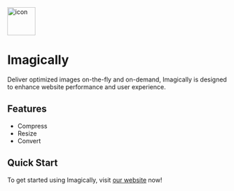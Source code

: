 <img src="https://imagically.net/img/icon.svg" alt="icon" width="64">

# Imagically

Deliver optimized images on-the-fly and on-demand, Imagically is designed to enhance website performance and user experience.

## Features

- Compress
- Resize
- Convert
## Quick Start

To get started using Imagically, visit [our website](https://imagically.net) now!